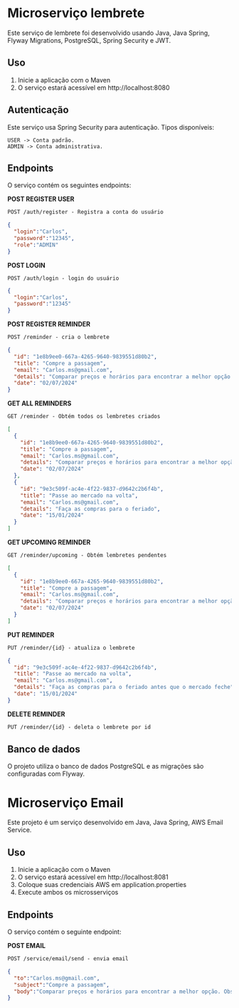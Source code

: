# Microserviço lembrete

Este serviço de lembrete foi desenvolvido usando Java, Java Spring, Flyway Migrations, PostgreSQL, Spring Security e JWT.

## Uso

1. Inicie a aplicação com o Maven
2. O serviço estará acessível em http://localhost:8080

## Autenticação
Este serviço usa Spring Security para autenticação. Tipos disponíveis:
```
USER -> Conta padrão.
ADMIN -> Conta administrativa.
```

## Endpoints
O serviço contém os seguintes endpoints:

**POST REGISTER USER**

```markdown
POST /auth/register - Registra a conta do usuário
```

```json
{
  "login":"Carlos",
  "password":"12345",
  "role":"ADMIN"
}
```

**POST LOGIN**
```
POST /auth/login - login do usuário
```
```json
{
  "login":"Carlos",
  "password":"12345"
}
```

**POST REGISTER REMINDER**
```markdown
POST /reminder - cria o lembrete
```
```json
{
  "id": "1e8b9ee0-667a-4265-9640-9839551d80b2",
  "title": "Compre a passagem",
  "email": "Carlos.ms@gmail.com",
  "details": "Comparar preços e horários para encontrar a melhor opção. Obs: compre duas passagens",
  "date": "02/07/2024"
}
```

**GET ALL REMINDERS**
```markdown
GET /reminder - Obtém todos os lembretes criados
```
```json
[
  {
    "id": "1e8b9ee0-667a-4265-9640-9839551d80b2",
    "title": "Compre a passagem",
    "email": "Carlos.ms@gmail.com",
    "details": "Comparar preços e horários para encontrar a melhor opção. Obs: compre duas passagens",
    "date": "02/07/2024"
  },
  {
    "id": "9e3c509f-ac4e-4f22-9837-d9642c2b6f4b",
    "title": "Passe ao mercado na volta",
    "email": "Carlos.ms@gmail.com",
    "details": "Faça as compras para o feriado",
    "date": "15/01/2024"
  }
]
```

**GET UPCOMING REMINDER**
```markdown
GET /reminder/upcoming - Obtém lembretes pendentes
```
```json
[
  {
    "id": "1e8b9ee0-667a-4265-9640-9839551d80b2",
    "title": "Compre a passagem",
    "email": "Carlos.ms@gmail.com",
    "details": "Comparar preços e horários para encontrar a melhor opção. Obs: compre duas passagens",
    "date": "02/07/2024"
  }
]
```

**PUT REMINDER**
```markdown
PUT /reminder/{id} - atualiza o lembrete
```
```json
{
  "id": "9e3c509f-ac4e-4f22-9837-d9642c2b6f4b",
  "title": "Passe ao mercado na volta",
  "email": "Carlos.ms@gmail.com",
  "details": "Faça as compras para o feriado antes que o mercado feche",
  "date": "15/01/2024"
}
```

**DELETE REMINDER**
```markdown
PUT /reminder/{id} - deleta o lembrete por id
```

## Banco de dados
O projeto utiliza o banco de dados PostgreSQL e as migrações são configuradas com Flyway.

# Microserviço Email

Este projeto é um serviço desenvolvido em Java, Java Spring, AWS Email Service.

## Uso

1. Inicie a aplicação com o Maven
2. O serviço estará acessível em http://localhost:8081
3. Coloque suas credenciais AWS em application.properties
4. Execute ambos os microsserviços

## Endpoints
O serviço contém o seguinte endpoint:

**POST EMAIL**
```markdown
POST /service/email/send - envia email
```
```json
{
  "to":"Carlos.ms@gmail.com",
  "subject":"Compre a passagem",
  "body":"Comparar preços e horários para encontrar a melhor opção. Obs: compre duas passagens"
}
```




